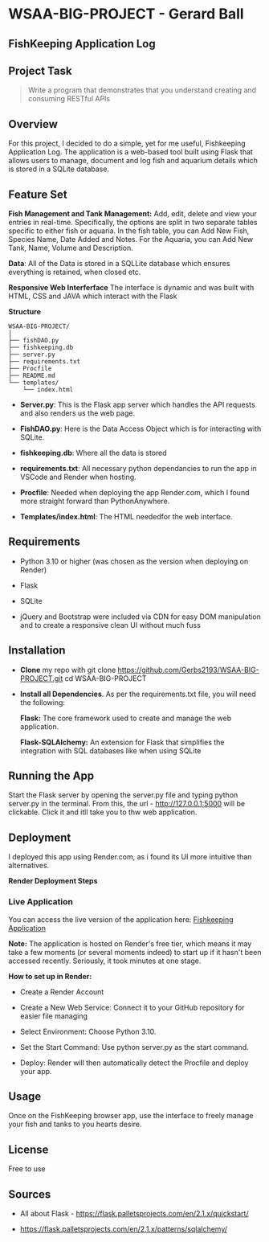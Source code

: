 # WSAA-BIG-PROJECT - Gerard Ball


## FishKeeping Application Log

## Project Task
> Write a program that demonstrates that you understand creating and consuming
RESTful APIs

## Overview

For this project, I decided to do a simple, yet for me useful, Fishkeeping Application Log. The application is a web-based tool built using Flask that allows users to manage, document and log fish and aquarium details which is stored in a SQLite database. 

## Feature Set

**Fish Management and Tank Management:** Add, edit, delete and view your entries in real-time. Specifically, the options are split in two separate tables specific to either fish or aquaria. In the fish table, you can Add New Fish, Species Name, Date Added and Notes. For the Aquaria,  you can Add New Tank, Name, Volume and Description. 

**Data**: All of the Data is stored in a SQLLite database which ensures everything is retained, when closed etc. 

**Responsive Web Interferface**
The interface is dynamic and was built with HTML, CSS and JAVA which interact with the Flask

**Structure**

```
WSAA-BIG-PROJECT/
│
├── fishDAO.py
├── fishkeeping.db
├── server.py
├── requirements.txt
├── Procfile
├── README.md
└── templates/
    └── index.html
```


- **Server.py**: This is the Flask app server which handles the API requests and also renders us the web page.

- **FishDAO.py**: Here is the Data Access Object which is for interacting with SQLite.

- **fishkeeping.db**: Where all the data is stored

- **requirements.txt**: All necessary python dependancies to run the app in VSCode and Render when hosting. 

- **Procfile**: Needed when deploying the app Render.com, which I found more straight forward than PythonAnywhere. 

- **Templates/index.html**: The HTML neededfor the web interface. 



## Requirements

- Python 3.10 or higher (was chosen as the version when deploying on Render)

- Flask

- SQLite

- jQuery and Bootstrap were included via CDN for easy DOM manipulation and to create a responsive clean UI without much fuss

## Installation

- **Clone** my repo with git clone https://github.com/Gerbs2193/WSAA-BIG-PROJECT.git
cd WSAA-BIG-PROJECT

- **Install all Dependencies**. As per the requirements.txt file, you will need the following:

	**Flask:** The core framework used to create and manage the web application.

	**Flask-SQLAlchemy:** An extension for Flask that simplifies the integration with SQL databases like when using SQLite 


## Running the App

Start the Flask server by opening the server.py file and typing python server.py in the terminal. From this, the url - http://127.0.0.1:5000 will be clickable. Click it and itll take you to thw web application. 

## Deployment

I deployed this app using Render.com, as i found its UI more intuitive than alternatives. 

**Render Deployment Steps**

### Live Application
You can access the live version of the application here: [Fishkeeping Application](https://wsaa-big-project.onrender.com/)

**Note:** The application is hosted on Render's free tier, which means it may take a few moments (or several moments indeed) to start up if it hasn't been accessed recently. Seriously, it took minutes at one stage. 

**How to set up in Render:**

- Create a Render Account

- Create a New Web Service: Connect it to your GitHub repository for easier file managing

- Select Environment: Choose Python 3.10.

- Set the Start Command: Use python server.py as the start command.


- Deploy: Render will then automatically detect the Procfile and deploy your app.

## Usage

Once on the FishKeeping browser app, use the interface to freely manage your fish and tanks to you hearts desire. 

## License

Free to use

## Sources

 
- All about Flask - https://flask.palletsprojects.com/en/2.1.x/quickstart/

- https://flask.palletsprojects.com/en/2.1.x/patterns/sqlalchemy/




